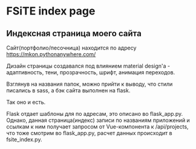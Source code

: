 # FSiTE index page
## Индексная страница моего сайта

Сайт(портфолио/песочница) находится по адресу https://mkon.pythonanywhere.com/

Дизайн страницы создавался под влиянием material design'а - адаптивность, тени, прозрачность, шрифт, анимация переходов.

Взглянув на названия папок, можно прийти к выводу, что стили писались в sass, а бэк сайта выполнен на flask.

Так оно и есть.

Flask отдает шаблоны для по адресам, это описано во flask_app.py.
Однако, данная страница(индекс) записи по названиям приложений и ссылкам к ним получает запросом от Vue-компонента к /api/projects, что тоже смотрим во flask_app.py, расчет данных происходит в fsite_index.py.
